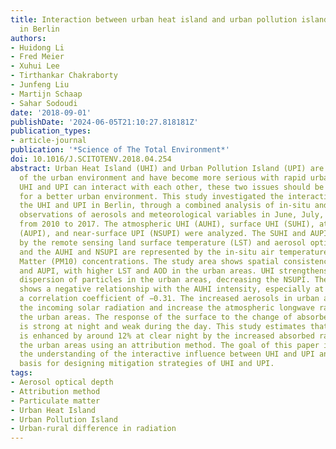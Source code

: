```yaml
---
title: Interaction between urban heat island and urban pollution island during summer
  in Berlin
authors:
- Huidong Li
- Fred Meier
- Xuhui Lee
- Tirthankar Chakraborty
- Junfeng Liu
- Martijn Schaap
- Sahar Sodoudi
date: '2018-09-01'
publishDate: '2024-06-05T21:10:27.818181Z'
publication_types:
- article-journal
publication: '*Science of The Total Environment*'
doi: 10.1016/J.SCITOTENV.2018.04.254
abstract: Urban Heat Island (UHI) and Urban Pollution Island (UPI) are two major problems
  of the urban environment and have become more serious with rapid urbanization. Since
  UHI and UPI can interact with each other, these two issues should be studied concurrently
  for a better urban environment. This study investigated the interaction between
  the UHI and UPI in Berlin, through a combined analysis of in-situ and remote sensing
  observations of aerosols and meteorological variables in June, July, and August
  from 2010 to 2017. The atmospheric UHI (AUHI), surface UHI (SUHI), atmospheric UPI
  (AUPI), and near-surface UPI (NSUPI) were analyzed. The SUHI and AUPI are represented
  by the remote sensing land surface temperature (LST) and aerosol optical depth (AOD),
  and the AUHI and NSUPI are represented by the in-situ air temperature and Particulate
  Matter (PM10) concentrations. The study area shows spatial consistency between SUHI
  and AUPI, with higher LST and AOD in the urban areas. UHI strengthens the turbulent
  dispersion of particles in the urban areas, decreasing the NSUPI. The NSUPI intensity
  shows a negative relationship with the AUHI intensity, especially at night with
  a correlation coefficient of −0.31. The increased aerosols in urban atmosphere reduce
  the incoming solar radiation and increase the atmospheric longwave radiation in
  the urban areas. The response of the surface to the change of absorbed radiation
  is strong at night and weak during the day. This study estimates that the SUHI intensity
  is enhanced by around 12% at clear night by the increased absorbed radiation in
  the urban areas using an attribution method. The goal of this paper is to strengthen
  the understanding of the interactive influence between UHI and UPI and provide a
  basis for designing mitigation strategies of UHI and UPI.
tags:
- Aerosol optical depth
- Attribution method
- Particulate matter
- Urban Heat Island
- Urban Pollution Island
- Urban-rural difference in radiation
---
```


